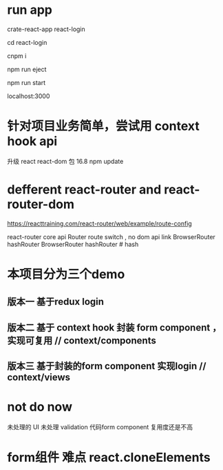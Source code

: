 # run app
crate-react-app react-login

cd react-login

cnpm i

npm run eject

npm run start

localhost:3000

#  针对项目业务简单，尝试用 context hook api 

升级 react react-dom 包 16.8
npm update

# defferent react-router and react-router-dom
https://reacttraining.com/react-router/web/example/route-config

react-router core api Router route switch , no dom api link BrowserRouter
hashRouter BrowserRouter
hashRouter # hash

# 本项目分为三个demo

## 版本一 基于redux login 

## 版本二 基于 context hook 封装 form component ，实现可复用 // context/components

## 版本三 基于封装的form component 实现login // context/views

# not do now
 未处理的 UI 
 未处理 validation
 代码form component 复用度还是不高


# form组件 难点 react.cloneElements
